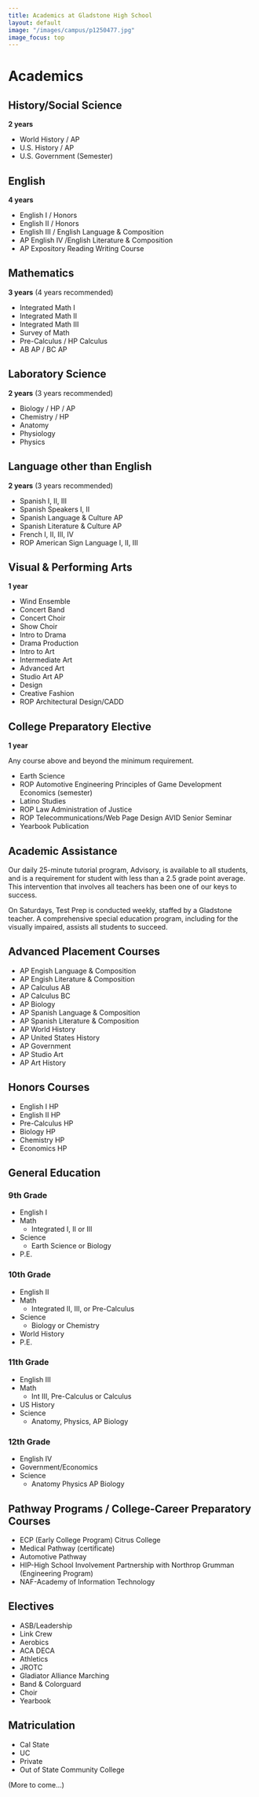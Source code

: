 ```yaml
---
title: Academics at Gladstone High School
layout: default
image: "/images/campus/p1250477.jpg"
image_focus: top
---
```


# Academics

## History/Social Science

**2 years**

* World History / AP
* U.S. History / AP
* U.S. Government (Semester)

## English

**4 years**

* English I / Honors
* English II / Honors
* English III / English Language & Composition
* AP English IV /English Literature & Composition
* AP Expository Reading Writing Course

## Mathematics

**3 years** (4 years recommended)

* Integrated Math I
* Integrated Math II
* Integrated Math III
* Survey of Math
* Pre-Calculus / HP Calculus
* AB AP / BC AP

## Laboratory Science

**2 years** (3 years recommended)

* Biology / HP / AP 
* Chemistry / HP
* Anatomy
* Physiology
* Physics

## Language other than English

**2 years** (3 years recommended)

* Spanish I, II, III
* Spanish Speakers I, II
* Spanish Language & Culture AP
* Spanish Literature & Culture AP
* French I, II, III, IV
* ROP American Sign Language I, II, III

## Visual & Performing Arts

**1 year**

* Wind Ensemble
* Concert Band
* Concert Choir
* Show Choir
* Intro to Drama
* Drama Production
* Intro to Art
* Intermediate Art
* Advanced Art
* Studio Art AP
* Design
* Creative Fashion
* ROP Architectural Design/CADD

## College Preparatory Elective

**1 year**

Any course above and beyond the minimum requirement.

* Earth Science
* ROP Automotive Engineering Principles of Game Development Economics (semester)
* Latino Studies
* ROP Law Administration of Justice
* ROP Telecommunications/Web Page Design AVID Senior Seminar
* Yearbook Publication

## Academic Assistance

Our daily 25-minute tutorial program, Advisory, is available to all students, and is a requirement for student with less than a 2.5 grade point average. This intervention that involves all teachers has been one of our keys to success.

On Saturdays, Test Prep is conducted weekly, staffed by a Gladstone teacher. A comprehensive special education program, including for the visually impaired, assists all students to succeed.

## Advanced Placement Courses
* AP Engish Language & Composition
* AP Engish Literature & Composition
* AP Calculus AB
* AP Calculus BC
* AP Biology
* AP Spanish Language & Composition
* AP Spanish Literature & Composition
* AP World History
* AP United States History
* AP Government
* AP Studio Art
* AP Art History

## Honors Courses
* English I HP
* English II HP
* Pre-Calculus HP
* Biology HP
* Chemistry HP
* Economics HP

## General Education

### 9th Grade
* English I
* Math
  * Integrated I, II or III
* Science
  * Earth Science or Biology
* P.E.

### 10th Grade
* English II
* Math
  * Integrated II, III, or Pre-Calculus
* Science
  * Biology or Chemistry
* World History
* P.E.

### 11th Grade
* English III
* Math
  * Int III, Pre-Calculus or Calculus
* US History
* Science
  * Anatomy, Physics, AP Biology

### 12th Grade
* English IV
* Government/Economics
* Science
  * Anatomy Physics AP Biology

## Pathway Programs / College-Career Preparatory Courses
* ECP (Early College Program) Citrus College
* Medical Pathway (certificate)
* Automotive Pathway
* HIP-High School Involvement Partnership with Northrop Grumman (Engineering Program)
* NAF-Academy of Information Technology

## Electives
* ASB/Leadership
* Link Crew
* Aerobics
* ACA DECA
* Athletics
* JROTC
* Gladiator Alliance Marching
* Band & Colorguard
* Choir
* Yearbook

## Matriculation
* Cal State
* UC
* Private
* Out of State Community College

(More to come…)
